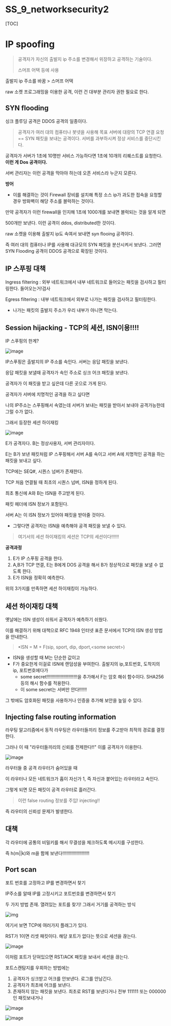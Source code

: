 # SS_9_networksecurity2

[TOC]





# IP spoofing

> 공격자가 자신의 출발지 ip 주소를 변경해서 위장하고 공격하는 기술이다.
>
> 스머프 어택 등에 사용

출발지 ip 주소를 바꿈 > 스머프 어택

raw 소켓 프로그래밍을 이용한 공격, 이런 건 대부분 관리자 권한 필요로 한다.



## SYN flooding

싱크 플루딩 공격은 DDOS 공격의 일종이다.

> 공격자가 여러 대의 컴퓨터나 봇넷을 사용해 목표 서버에 대량의 TCP 연결 요청 == SYN 패킷을 보내는 공격이다. 서버를 과부하시켜 정상 서비스를 중단시킨다.



공격자가 서버가 1초에 10명만 서비스 가능하다면 1초에 10개의 리퀘스트를 요청한다. **이런 게 Dos 공격이다.**

서버 관리자는 이런 공격을 막아야 하는데 오픈 서비스라 누군지 모른다.

**방어**

- 이를 해결하는 것이 Firewall 장비를 설치해 특정 소스 ip가 과도한 접속을 요청할 경우 방화벽이 해당 주소를 블럭하는 것이다.



만약 공격자가 이런 firewall을 인지해 1초에 1000개를 보내면 블럭되는 것을 알게 되면

500개만 보낸다. 이런 공격이 ddos, distributed한 것이다.

raw 소켓을 이용해 출발지 ip도 속여서 보내면 syn flooing 공격이다.

즉 여러 대의 컴퓨터나 IP를 사용해 대규모의 SYN 패킷을 분산시켜서 보낸다. 그러면 SYN Flooding 공격이 DDOS 공격으로 확장된 것이다.



## IP 스푸핑 대책

Ingress filtering : 외부 네트워크에서 내부 네트워크로 들어오는 패킷을 검사하고 필터링한다. 들어오는거!검사

Egress filtering : 내부 네트워크에서 외부로 나가는 패킷을 검사하고 필터링한다.

- 나가는 패킷의 출발지 주소가 우리 내부가 아니면 막는다.



## Session hijacking - TCP의 세션, ISN이용!!!!

IP 스푸핑의 한계?

![image](https://github.com/hhzzzk/studyLog/assets/67236054/cd5a3144-37ea-479e-8215-1f9a5f010226)

IP스푸핑은 출발지의 IP 주소를 속인다. 서버는 응답 패킷을 보낸다. 

응답 패킷을 보낼때 공격자가 속인 주소로 싱크 어크 패킷을 보낸다.

공격자가 이 패킷을 받고 싶은데 다른 곳으로 가게 된다. 



공격자가 서버에 치명적인 공격을 하고 싶다면

나의 IP주소는 스푸핑해서 속였는데 서버가 보내는 패킷을 받아서 보내야 공격가능한데 그럴 수가 없다.



그래서 등장한 세션 하이재킹

![image](https://github.com/hhzzzk/studyLog/assets/67236054/e1389286-1f22-4b82-a15f-37fd1f450647)

E가 공격자다. B는 정상사용자, 서버 관리자이다.

E는 B가 보낸 패킷처럼 IP 스푸핑해서 서버 A를 속이고 서버 A에 치명적인 공격을 하는 패킷을 보내고 싶다.



TCP에는 SEQ#, 시퀀스 넘버가 존재한다.

TCP 처음 연결될 때 최초의 시퀀스 넘버, ISN을 정하게 된다.

최초 통신에 A와 B는 ISN을 주고받게 된다.



패킷 헤더에 ISN 정보가 포함된다.

서버 A는 이 ISN 정보가 있어야 패킷을 받아줄 것이다.

- 그렇다면 공격자는 ISN을 예측해야 공격 패킷을 보낼 수 있다.

> 여기서의 세션 하이재킹의 세션은 TCP의 세션이다!!!!!!



**공격과정**

1. E가 IP 스푸핑 공격을 한다.
2. A,B가 TCP 연결, E는 B에게 DOS 공격을 해서 B가 정상적으로 패킷을 보낼 수 없도록 한다.
3. E가 ISN을 정확히 예측한다.

위의 3가지를 만족하면 세션 하이재킹이 가능하다.



## 세션 하이재킹 대책

옛날에는 ISN 생성이 쉬워서 공격자가 예측하기 쉬웠다.

이를 해결하기 위해 대책으로 RFC 1948 인터넷 표준 문서에서 TCP의 ISN 생성 방법을 안내한다.

> •ISN = M + F(sip, sport, dip, dport,\<some secret>)

- ISN을 생성할 때 M는 단순한 값이고
- F가 중요한게 이걸로 ISN에 랜덤성을 부여한다. 출발지의 ip,포트번호, 도착지의 ip, 포트번호에다가
  - some secret!!!!!!!!!!!!!!!!!!!!!!!!을 추가해서 F는 암호 해쉬 함수이다. SHA256 등의 해시 함수를 적용한다.
  - 이 some secret는 서버만 안다!!!!!!



그 밖에도 암호화된 패킷을 사용하거나 인증을 추가해 보안을 높일 수 있다.



## Injecting false routing information

라우팅 알고리즘에서 동적 라우팅은 라우터들끼리 정보를 주고받아 최적의 경로를 결정한다.

그러나 이 때 "라우터들끼리의 신뢰를 전제한다!!" 이를 공격자가 이용한다.

![image](https://github.com/hhzzzk/studyLog/assets/67236054/a6c87dc1-b5fb-472a-9eda-8615a5bc8f19)

라우터들 중 공격 라우터가 숨어있을 때 

이 라우터나 모든 네트워크가 홉이 자신가 1, 즉 자신과 붙어있는 라우터라고 속인다.

그렇게 되면 모든 패킷이 공격 라우터로 흘러간다.

> 이런 false routing 정보를 주입! injecting!!



즉 라우터의 신뢰성 문제가 발생한다.



## 대책

각 라우터에 공통의 비밀키를 해서 무결성을 체크하도록 메시지를 구성한다.

즉 h(m||k)와 m을 함께 보낸다!!!!!!!!!!!!!!!!!!!!!



## Port scan

포트 번호를 고정하고 IP를 변경하면서 찾기

IP주소를 알때 IP를 고정시키고 포트번호를 변경하면서 찾기

두 가지 방법 존재. 열려있는 포트를 찾기! 그래서 거기를 공격하는 방식

![img](https://velog.velcdn.com/images/3eung_h10n/post/e3301d27-7571-4093-b402-c211d083c435/image.png)

여기서 보면 TCP에 여러가지 플래그가 있다.

RST가 1이면 리셋 패킷이다. 해당 포트가 없다는 뜻으로 세션을 끊는다.

![image](https://github.com/hhzzzk/studyLog/assets/67236054/d0b0fb93-ae04-4f82-ab88-e3bdbe19d929)

이처럼 포트가 닫혀있으면 RST/ACK 패킷을 보내서 세션을 끊는다.



포트스캔탐지를 우회하는 방법에는

1. 공격자가 싱크받고 어크를 안보낸다. 로그를 안남긴다.
2. 공격자가 최초에 어크를 보낸다.
3. 존재하지 않는 패킷을 보낸다. 최초로 RST를 보낸다거나 전부 111111 또는 000000인 패킷보내거나



![image](https://github.com/hhzzzk/studyLog/assets/67236054/1329357d-8211-46f6-9651-dadbb50ea0e1)

![image](https://github.com/hhzzzk/studyLog/assets/67236054/0e02fadd-0973-4eaf-987f-8b881a4286ff)